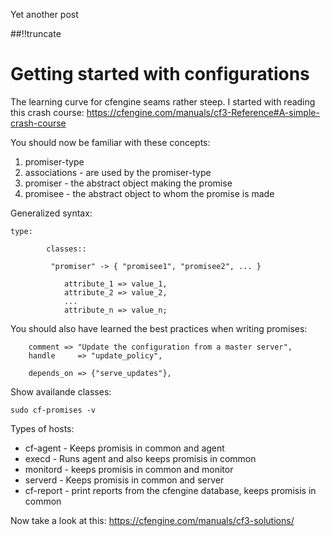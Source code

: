 Yet another post

[meta:author]: <> (Jonas Colmsjo)
[meta:title]: <> (Cfengine-language-intro.md)
[meta:date]: <> (2012-01-01)
[meta:nested:key]: <> (Metadata value)

##!!truncate


# Getting started with configurations

The learning curve for cfengine seams rather steep. I started with reading this crash course: https://cfengine.com/manuals/cf3-Reference#A-simple-crash-course

You should now be familiar with these concepts:

 1. promiser-type
 1. associations - are used by the promiser-type
 1. promiser - the abstract object making the promise
 1. promisee - the abstract object to whom the promise is made


Generalized syntax:

```
type:
     
        classes::
     
         "promiser" -> { "promisee1", "promisee2", ... }
     
            attribute_1 => value_1,
            attribute_2 => value_2,
            ...
            attribute_n => value_n;
```

You should also have learned the best practices when writing promises:
```
    comment => "Update the configuration from a master server",
    handle     => "update_policy",

    depends_on => {"serve_updates"},

```

Show availande classes:
```
sudo cf-promises -v
```

Types of hosts:

 * cf-agent - Keeps promisis in common and agent
 * execd - Runs agent and also keeps promisis in common
 * monitord - keeps promisis in common and monitor
 * serverd - Keeps promisis in common and server
 * cf-report - print reports from the cfengine database, keeps promisis in common

Now take a look at this: https://cfengine.com/manuals/cf3-solutions/
